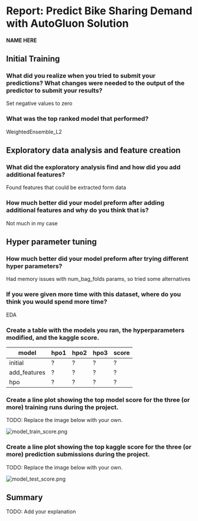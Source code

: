 # Report: Predict Bike Sharing Demand with AutoGluon Solution
#### NAME HERE

## Initial Training
### What did you realize when you tried to submit your predictions? What changes were needed to the output of the predictor to submit your results?
Set negative values to zero

### What was the top ranked model that performed?
WeightedEnsemble_L2

## Exploratory data analysis and feature creation
### What did the exploratory analysis find and how did you add additional features?
Found features that could be extracted form data

### How much better did your model preform after adding additional features and why do you think that is?
Not much in my case

## Hyper parameter tuning
### How much better did your model preform after trying different hyper parameters?
Had memory issues with num_bag_folds params, so tried some alternatives

### If you were given more time with this dataset, where do you think you would spend more time?
EDA

### Create a table with the models you ran, the hyperparameters modified, and the kaggle score.
|model|hpo1|hpo2|hpo3|score|
|--|--|--|--|--|
|initial|?|?|?|?|
|add_features|?|?|?|?|
|hpo|?|?|?|?|

### Create a line plot showing the top model score for the three (or more) training runs during the project.

TODO: Replace the image below with your own.

![model_train_score.png](img/model_train_score.png)

### Create a line plot showing the top kaggle score for the three (or more) prediction submissions during the project.

TODO: Replace the image below with your own.

![model_test_score.png](img/model_test_score.png)

## Summary
TODO: Add your explanation
